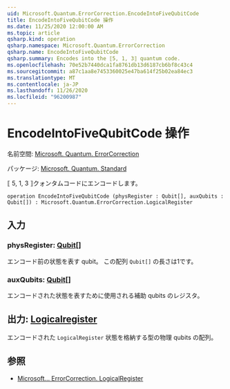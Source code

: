 ```yaml
---
uid: Microsoft.Quantum.ErrorCorrection.EncodeIntoFiveQubitCode
title: EncodeIntoFiveQubitCode 操作
ms.date: 11/25/2020 12:00:00 AM
ms.topic: article
qsharp.kind: operation
qsharp.namespace: Microsoft.Quantum.ErrorCorrection
qsharp.name: EncodeIntoFiveQubitCode
qsharp.summary: Encodes into the ⟦5, 1, 3⟧ quantum code.
ms.openlocfilehash: 70e52b7440dca1fa8761db13d6187cb6bf8c43c4
ms.sourcegitcommit: a87c1aa8e7453360025e47ba614f25b02ea84ec3
ms.translationtype: MT
ms.contentlocale: ja-JP
ms.lasthandoff: 11/26/2020
ms.locfileid: "96200987"
---
```

# <a name="encodeintofivequbitcode-operation"></a>EncodeIntoFiveQubitCode 操作

名前空間: [Microsoft. Quantum. ErrorCorrection](xref:Microsoft.Quantum.ErrorCorrection)

パッケージ: [Microsoft. Quantum. Standard](https://nuget.org/packages/Microsoft.Quantum.Standard)


⟦ 5, 1, 3 ⟧クォンタムコードにエンコードします。

```qsharp
operation EncodeIntoFiveQubitCode (physRegister : Qubit[], auxQubits : Qubit[]) : Microsoft.Quantum.ErrorCorrection.LogicalRegister
```


## <a name="input"></a>入力

### <a name="physregister--qubit"></a>physRegister: [Qubit](xref:microsoft.quantum.lang-ref.qubit)[]

エンコード前の状態を表す qubit。 この配列 `Qubit[]` の長さは1です。


### <a name="auxqubits--qubit"></a>auxQubits: [Qubit](xref:microsoft.quantum.lang-ref.qubit)[]

エンコードされた状態を表すために使用される補助 qubits のレジスタ。



## <a name="output--logicalregister"></a>出力: [Logicalregister](xref:Microsoft.Quantum.ErrorCorrection.LogicalRegister)

エンコードされた `LogicalRegister` 状態を格納する型の物理 qubits の配列。

## <a name="see-also"></a>参照

- [Microsoft... ErrorCorrection. LogicalRegister](xref:Microsoft.Quantum.ErrorCorrection.LogicalRegister)